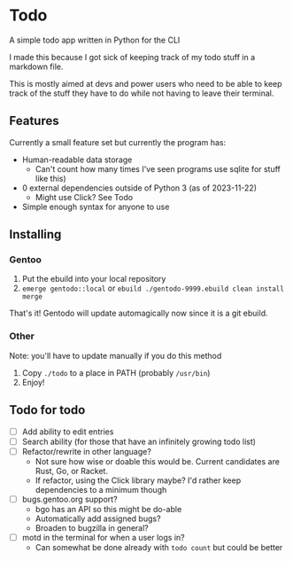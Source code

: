 # Todo

A simple todo app written in Python for the CLI

I made this because I got sick of keeping track of my todo stuff in a markdown 
file.

This is mostly aimed at devs and power users who need to be able to keep track
of the stuff they have to do while not having to leave their terminal.

## Features

Currently a small feature set but currently the program has:
- Human-readable data storage 
  - Can't count how many times I've seen programs use sqlite for stuff like this)
- 0 external dependencies outside of Python 3 (as of 2023-11-22)
  - Might use Click? See Todo
- Simple enough syntax for anyone to use

## Installing

### Gentoo

1. Put the ebuild into your local repository
2. `emerge gentodo::local` or `ebuild ./gentodo-9999.ebuild clean install merge`

That's it! Gentodo will update automagically now since it is a git ebuild.

### Other

Note: you'll have to update manually if you do this method

1. Copy `./todo` to a place in PATH (probably `/usr/bin`)
2. Enjoy!

## Todo for todo

- [ ] Add ability to edit entries
- [ ] Search ability (for those that have an infinitely growing todo list)
- [ ] Refactor/rewrite in other language? 
  - Not sure how wise or doable this would be. Current candidates are Rust, Go, or Racket.
  - If refactor, using the Click library maybe? I'd rather keep dependencies to a minimum though
- [ ] bugs.gentoo.org support?
  - bgo has an API so this might be do-able
  - Automatically add assigned bugs?
  - Broaden to bugzilla in general?
- [ ] motd in the terminal for when a user logs in?
  - Can somewhat be done already with `todo count` but could be better
